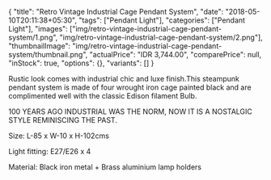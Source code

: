 {
    "title": "Retro Vintage Industrial Cage Pendant System",
    "date": "2018-05-10T20:11:38+05:30",
    "tags": ["Pendant Light"],
    "categories": ["Pendant Light"],
    "images": ["img/retro-vintage-industrial-cage-pendant-system/1.png", "img/retro-vintage-industrial-cage-pendant-system/2.png"],
    "thumbnailImage": "img/retro-vintage-industrial-cage-pendant-system/thumbnail.png",
    "actualPrice": "IDR 3,744.00",
    "comparePrice": null,
    "inStock": true,
    "options": {},
    "variants": []
}

Rustic look comes with industrial chic and luxe finish.This steampunk pendant system
is made of four wrought iron cage painted black and are complimented well with the
classic Edison filament Bulb.

100 YEARS AGO INDUSTRIAL WAS THE NORM, NOW IT IS A NOSTALGIC STYLE REMINISCING THE 
PAST.

Size: L-85 x W-10 x H-102cms

Light fitting: E27/E26 x 4

Material: Black iron metal + Brass aluminium lamp holders
